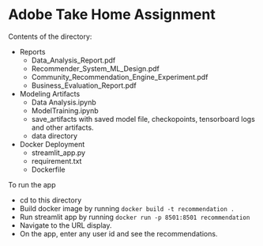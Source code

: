 # Adobe Take Home Assignment


Contents of the directory:
- Reports
    - Data_Analysis_Report.pdf
    - Recommender_System_ML_Design.pdf
    - Community_Recommendation_Engine_Experiment.pdf
    - Business_Evaluation_Report.pdf
- Modeling Artifacts
    - Data Analysis.ipynb
    - ModelTraining.ipynb
    - save_artifacts with saved model file, checkopoints, tensorboard logs and other artifacts.
    - data directory
- Docker Deployment
    - streamlit_app.py
    - requirement.txt
    - Dockerfile

To run the app
- cd to this directory
- Build docker image by running
     `docker build -t recommendation .`
- Run streamlit app by running
    `docker run -p 8501:8501 recommendation`
- Navigate to the URL display.
- On the app, enter any user id and see the recommendations.



